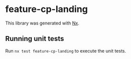 # feature-cp-landing

This library was generated with [Nx](https://nx.dev).

## Running unit tests

Run `nx test feature-cp-landing` to execute the unit tests.
